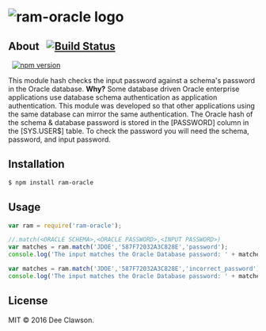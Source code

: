 <h1>
  <img alt="ram-oracle logo" title="Ram-Oracle Project" src="https://i.imgur.com/GH3Xr5e.png"/>
</h1>

## About &nbsp; [![Build Status](https://travis-ci.org/kdclaw3/ram-oracle.svg?branch=v0.0.1)](https://travis-ci.org/kdclaw3/ram-oracle)
&nbsp; [![npm version](https://badge.fury.io/js/ram-oracle.svg)](https://badge.fury.io/js/ram-oracle)

This module hash checks the input password against a schema's password in the Oracle database. **Why?** Some database driven Oracle enterprise applications use database schema authentication as application authentication. This module was developed so that other applications using the same database can mirror the same authentication. The Oracle hash of the schema & database password is stored in the [PASSWORD] column in the [SYS.USER$] table. To check the password you will need the schema, password, and input password.


## Installation

```sh
$ npm install ram-oracle
```

## Usage

```js
var ram = require('ram-oracle');

//.match(<ORACLE SCHEMA>,<ORACLE PASSWORD>,<INPUT PASSWORD>)
var matches = ram.match('JDOE','587F72032A3C828E','password');
console.log('The input matches the Oracle Database password: ' + matches + '.');

var matches = ram.match('JDOE','587F72032A3C828E','incorrect_password');
console.log('The input matches the Oracle Database password: ' + matches + '.');
```

## License

MIT &copy; 2016 Dee Clawson.
